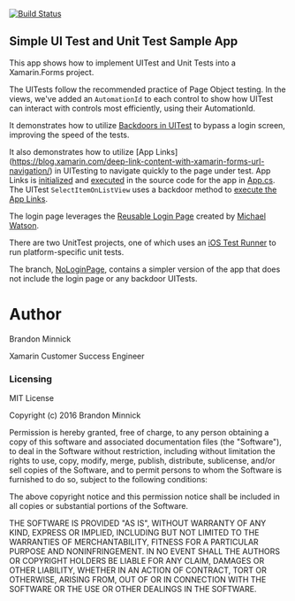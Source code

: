 [![Build Status](https://www.bitrise.io/app/40a219a58dc5b2f8.svg?token=Ig49v6_W-QtpTtMlznPHHA&branch=master)](https://www.bitrise.io/app/40a219a58dc5b2f8)
## Simple UI Test and Unit Test Sample App
This app shows how to implement UITest and Unit Tests into a Xamarin.Forms project.

The UITests follow the recommended practice of Page Object testing. In the views, we've added an `AutomationId` to each control to show how UITest can interact with controls most efficiently, using their AutomationId. 

It demonstrates how to utilize [Backdoors in UITest](https://developer.xamarin.com/guides/testcloud/uitest/working-with/backdoors/) to bypass a login screen, improving the speed of the tests. 

It also demonstrates how to utilize [App Links] (https://blog.xamarin.com/deep-link-content-with-xamarin-forms-url-navigation/) in UITesting to navigate quickly to the page under test. App Links is [initialized](https://github.com/brminnick/SimpleUITestApp/blob/master/App.cs#L51) and [executed](https://github.com/brminnick/SimpleUITestApp/blob/master/App.cs#L65) in the source code for the app in [App.cs](https://github.com/brminnick/SimpleUITestApp/blob/master/App.cs). The UITest `SelectItemOnListView` uses a backdoor method to [execute the App Links](https://github.com/brminnick/SimpleUITestApp/blob/master/UITests/Tests/TestsAfterLoginScreen.cs#L68).

The login page leverages the [Reusable Login Page](https://github.com/michael-watson/Forms-Expenses) created by [Michael Watson](https://github.com/michael-watson).

There are two UnitTest projects, one of which uses an [iOS Test Runner](https://developer.xamarin.com/guides/ios/deployment,_testing,_and_metrics/touch.unit/#Running_Your_Tests) to run platform-specific unit tests.

The branch, [NoLoginPage](https://github.com/brminnick/SimpleUITestApp/tree/NoLoginPage), contains a simpler version of the app that does not include the login page or any backdoor UITests. 

Author
===
Brandon Minnick

Xamarin Customer Success Engineer

### Licensing
MIT License

Copyright (c) 2016 Brandon Minnick

Permission is hereby granted, free of charge, to any person obtaining a copy
of this software and associated documentation files (the "Software"), to deal
in the Software without restriction, including without limitation the rights
to use, copy, modify, merge, publish, distribute, sublicense, and/or sell
copies of the Software, and to permit persons to whom the Software is
furnished to do so, subject to the following conditions:

The above copyright notice and this permission notice shall be included in all
copies or substantial portions of the Software.

THE SOFTWARE IS PROVIDED "AS IS", WITHOUT WARRANTY OF ANY KIND, EXPRESS OR
IMPLIED, INCLUDING BUT NOT LIMITED TO THE WARRANTIES OF MERCHANTABILITY,
FITNESS FOR A PARTICULAR PURPOSE AND NONINFRINGEMENT. IN NO EVENT SHALL THE
AUTHORS OR COPYRIGHT HOLDERS BE LIABLE FOR ANY CLAIM, DAMAGES OR OTHER
LIABILITY, WHETHER IN AN ACTION OF CONTRACT, TORT OR OTHERWISE, ARISING FROM,
OUT OF OR IN CONNECTION WITH THE SOFTWARE OR THE USE OR OTHER DEALINGS IN THE
SOFTWARE.
